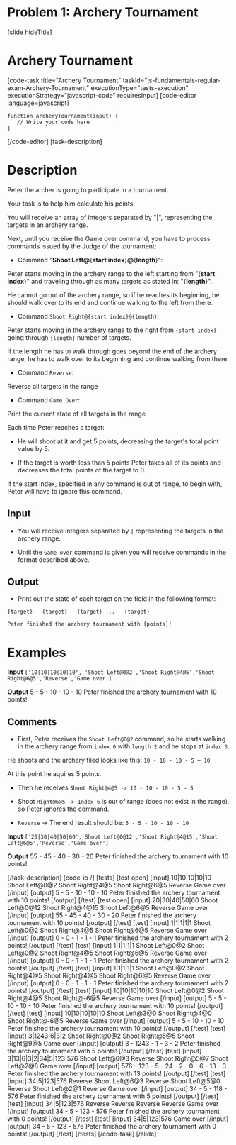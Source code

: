 # Problem 1: Archery Tournament

[slide hideTitle]

# Archery Tournament

[code-task title="Archery Tournament" taskId="js-fundamentals-regular-exam-Archery-Tournament" executionType="tests-execution" executionStrategy="javascript-code" requiresInput]
[code-editor language=javascript]
```
function archeryTournament(input) {
   // Write your code here
}
```
[/code-editor]
[task-description]

# Description

Peter the archer is going to participate in a tournament.

Your task is to help him calculate his points.

You will receive an array of integers separated by "\|", representing the targets in an archery range.

Next, until you receive the Game over command, you have to process commands issued by the Judge of the tournament:

* Command "**Shoot Left@**\{**start index**\}**@**\{**length**\}":

Peter starts moving in the archery range to the left starting from "\{**start index**\}" and traveling through as many targets as stated in: "\{**length**\}".

He cannot go out of the archery range, so if he reaches its beginning, he should walk over to its end and continue walking to the left from there.

* Command `Shoot Right@{start index}@{length}`:

Peter starts moving in the archery range to the right from `{start index}` going through `{length}` number of targets.

If the length he has to walk through goes beyond the end of the archery range, he has to walk over to its beginning and continue walking from there.

* Command `Reverse`:

Reverse all targets in the range

* Command `Game Over`:

Print the current state of all targets in the range

Each time Peter reaches a target:

* He will shoot at it and get 5 points, decreasing the target's total point value by 5.

* If the target is worth less than 5 points Peter takes all of its points and decreases the total points of the target to 0.

If the start index, specified in any command is out of range, to begin with, Peter will have to ignore this command.

## Input

* You will receive integers separated by `|` representing the targets in the archery range.

* Until the `Game over` command is given you will receive commands in the format described above.

## Output

* Print out the state of each target on the field in the following format: 

`{target} - {target} - {target} ... - {target}`

`Peter finished the archery tournament with {points}!`

# Examples

**Input**
`['10|10|10|10|10', 'Shoot Left@0@2','Shoot Right@4@5','Shoot Right@6@5','Reverse','Game over']`

**Output**
5 \- 5 \- 10 \- 10 \- 10
Peter finished the archery tournament with 10 points\!


## Comments

* First, Peter receives the `Shoot Left@0@2` command, so he starts walking in the archery range from `index 0` with `length 2` and he stops at `index 3`.

He shoots and the archery filed looks like this: `10 - 10 - 10 - 5 – 10`

At this point he aquires 5 points.

* Then he receives `Shoot Right@4@5 -> 10 - 10 - 10 - 5 - 5`

* Shoot `Right@6@5 -> Index 6` is out of range (does not exist in the range), so Peter ignores the command.

* `Reverse` \-\> The end result should be: `5 - 5 - 10 - 10 - 10`

**Input** 
`['20|30|40|50|60','Shoot Left@0@12','Shoot Right@4@15','Shoot Left@6@5','Reverse','Game over']`

**Output**
55 \- 45 \- 40 \- 30 \- 20
Peter finished the archery tournament with 10 points\!

[/task-description]
[code-io /]
[tests]
[test open]
[input]
10\|10\|10\|10\|10
Shoot Left@0@2
Shoot Right@4@5
Shoot Right@6@5
Reverse
Game over
[/input]
[output]
5 - 5 - 10 - 10 - 10
Peter finished the archery tournament with 10 points!
[/output]
[/test]
[test open]
[input]
20\|30\|40\|50\|60
Shoot Left@0@12
Shoot Right@4@15
Shoot Left@6@5
Reverse
Game over
[/input]
[output]
55 - 45 - 40 - 30 - 20
Peter finished the archery tournament with 10 points!
[/output]
[/test]
[test]
[input]
1\|1\|1\|1\|1
Shoot Left@0@2
Shoot Right@4@5
Shoot Right@6@5
Reverse
Game over
[/input]
[output]
0 - 0 - 1 - 1 - 1
Peter finished the archery tournament with 2 points!
[/output]
[/test]
[test]
[input]
1\|1\|1\|1\|1
Shoot Left@0@2
Shoot Left@0@2
Shoot Right@4@5
Shoot Right@6@5
Reverse
Game over
[/input]
[output]
0 - 0 - 1 - 1 - 1
Peter finished the archery tournament with 2 points!
[/output]
[/test]
[test]
[input]
1\|1\|1\|1\|1
Shoot Left@0@2
Shoot Right@4@5
Shoot Right@4@5
Shoot Right@6@5
Reverse
Game over
[/input]
[output]
0 - 0 - 1 - 1 - 1
Peter finished the archery tournament with 2 points!
[/output]
[/test]
[test]
[input]
10\|10\|10\|10\|10
Shoot Left@0@2
Shoot Right@4@5
Shoot Right@-6@5
Reverse
Game over
[/input]
[output]
5 - 5 - 10 - 10 - 10
Peter finished the archery tournament with 10 points!
[/output]
[/test]
[test]
[input]
10\|10\|10\|10\|10
Shoot Left@3@0
Shoot Right@4@0
Shoot Right@-6@5
Reverse
Game over
[/input]
[output]
5 - 5 - 10 - 10 - 10
Peter finished the archery tournament with 10 points!
[/output]
[/test]
[test]
[input]
3\|1243\|6\|3\|2
Shoot Right@0@2
Shoot Right@5@5
Shoot Right@9@5
Game over
[/input]
[output]
3 - 1243 - 1 - 3 - 2
Peter finished the archery tournament with 5 points!
[/output]
[/test]
[test]
[input]
3\|13\|6\|3\|2\|34\|5\|123\|576
Shoot Left@6@3
Reverse
Shoot Right@5@7
Shoot Left@2@8
Game over
[/input]
[output]
576 - 123 - 5 - 24 - 2 - 0 - 6 - 13 - 3
Peter finished the archery tournament with 13 points!
[/output]
[/test]
[test]
[input]
34\|5\|123\|576
Reverse
Shoot Left@6@3
Reverse
Shoot Left@5@0
Reverse
Shoot Left@2@1
Reverse
Game over
[/input]
[output]
34 - 5 - 118 - 576
Peter finished the archery tournament with 5 points!
[/output]
[/test]
[test]
[input]
34\|5\|123\|576
Reverse
Reverse
Reverse
Reverse
Game over
[/input]
[output]
34 - 5 - 123 - 576
Peter finished the archery tournament with 0 points!
[/output]
[/test]
[test]
[input]
34\|5\|123\|576
Game over
[/input]
[output]
34 - 5 - 123 - 576
Peter finished the archery tournament with 0 points!
[/output]
[/test]
[/tests]
[/code-task]
[/slide]